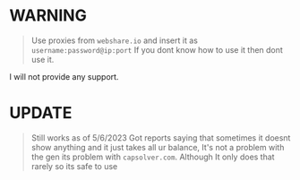 # WARNING

> Use proxies from `webshare.io` and insert it as `username:password@ip:port`
> If you dont know how to use it then dont use it.

I will not provide any support.

# UPDATE

> Still works as of 5/6/2023 
> Got reports saying that sometimes it doesnt show anything and it just takes all ur balance, It's not a problem with the gen its problem with `capsolver.com`. Although It only does that rarely so its safe to use
